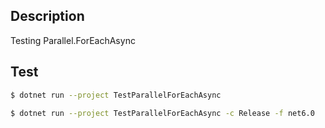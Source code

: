 ## Description
Testing Parallel.ForEachAsync

## Test

```bash
$ dotnet run --project TestParallelForEachAsync
```

```bash
$ dotnet run --project TestParallelForEachAsync -c Release -f net6.0
```
